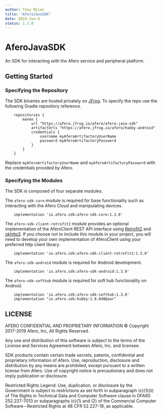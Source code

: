 ```yaml
---
author: Tony Myles
title: "AferoJavaSDK"
date: 2019-Jun-6
status: 1.3.0
---
```


# AferoJavaSDK

An SDK for interacting with the Afero service and peripheral platform.

## Getting Started
### Specifying the Repository

The SDK binaries are hosted privately on [JFrog](https://www.jfrog.com/artifactory/). To specify the repo use the following Gradle repository reference.

```Gradle
    repositories {
        maven {
            url "https://afero.jfrog.io/afero/afero-java-sdk"
            artifactUrls "https://afero.jfrog.io/afero/hubby-android"
            credentials {
                username myAferoArtifactoryUserName
                password myAferoArtifactoryPassword
            }
        }
    }
```

Replace `myAferoArtifactoryUserName` and `myAferoArtifactoryPassword` with the credentials provided by Afero.

### Specifying the Modules

The SDK is composed of four separate modules.

The `afero-sdk-core` module is required for base functionality such as interacting with the Afero Cloud and manipulating devices.
```Gradle
    implementation 'io.afero.sdk:afero-sdk-core:1.3.0'
```

The `afero-sdk-client-retrofit2` module provides an optional implementation of the AferoClient REST API interface using [Retrofit2](http://square.github.io/retrofit/) and [okhttp3](http://square.github.io/okhttp/). If you choose not to include this module in your project, you will need to develop your own implementation of AferoClient using your preferred http client library.

```Gradle
    implementation 'io.afero.sdk:afero-sdk-client-retrofit2:1.3.0'
```

The `afero-sdk-android` module is required for Android development.
```Gradle
    implementation 'io.afero.sdk:afero-sdk-android:1.3.0'
```

The `afero-sdk-softhub` module is required for soft hub functionality on Android.
```Gradle
    implementation 'io.afero.sdk:afero-sdk-softhub:1.3.0'
    implementation "io.afero.sdk:hubby:1.0.840@aar"
```

## LICENSE

  AFERO CONFIDENTIAL AND PROPRIETARY INFORMATION
  © Copyright 2017-2019 Afero, Inc, All Rights Reserved.

  Any use and distribution of this software is subject to the terms
  of the License and Services Agreement between Afero, Inc. and licensee.

  SDK products contain certain trade secrets, patents, confidential and
  proprietary information of Afero.  Use, reproduction, disclosure
  and distribution by any means are prohibited, except pursuant to
  a written license from Afero. Use of copyright notice is
  precautionary and does not imply publication or disclosure.

  Restricted Rights Legend:
  Use, duplication, or disclosure by the Government is subject to
  restrictions as set forth in subparagraph (c)(1)(ii) of The
  Rights in Technical Data and Computer Software clause in DFARS
  252.227-7013 or subparagraphs (c)(1) and (2) of the Commercial
  Computer Software--Restricted Rights at 48 CFR 52.227-19, as
  applicable.


